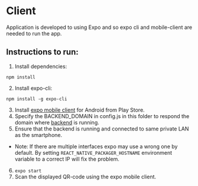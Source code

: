 # Client

Application is developed to using Expo and so expo cli and mobile-client are needed to run the app.

## Instructions to run:

1. Install dependencies: 
```
npm install
```
2. Install expo-cli: 
```
npm install -g expo-cli
```
3. Install [expo mobile client](https://play.google.com/store/apps/details?id=host.exp.exponent&hl=en) for Android from Play Store.
4. Specify the BACKEND_DOMAIN in config.js in this folder to respond the domain where [backend](https://github.com/eristime/kimppakyyti/tree/master/backend) is running.
5. Ensure that the backend is running and connected to same private LAN as the smartphone.
 - Note: If there are multiple interfaces expo may use a wrong one by default. By setting ```REACT_NATIVE_PACKAGER_HOSTNAME``` environment variable to a correct IP will fix the problem.
6. ```expo start```
7. Scan the displayed QR-code using the expo mobile client.
